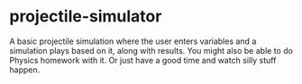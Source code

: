 # projectile-simulator
A basic projectile simulation where the user enters variables and a simulation plays based on it, along with results.
You might also be able to do Physics homework with it.
Or just have a good time and watch silly stuff happen.
